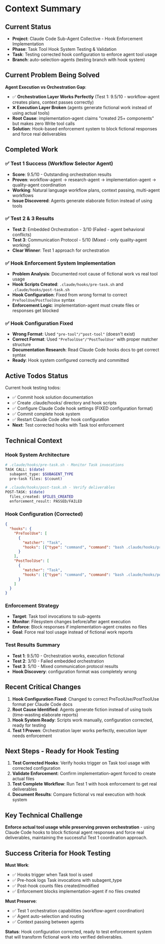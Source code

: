 # Context Summary

## Current Status
- **Project**: Claude Code Sub-Agent Collective - Hook Enforcement Implementation
- **Phase**: Task Tool Hook System Testing & Validation
- **Task**: Testing corrected hook configuration to enforce agent tool usage
- **Branch**: auto-selection-agents (testing branch with hook system)

## Current Problem Being Solved

**Agent Execution vs Orchestration Gap**:
- ✅ **Orchestration Layer Works Perfectly** (Test 1: 9.5/10 - workflow-agent creates plans, context passes correctly)
- ❌ **Execution Layer Broken** (agents generate fictional work instead of using actual tools)
- **Root Cause**: implementation-agent claims "created 25+ components" but makes zero Write tool calls
- **Solution**: Hook-based enforcement system to block fictional responses and force real deliverables

## Completed Work

### ✅ **Test 1 Success (Workflow Selector Agent)**
- **Score**: 9.5/10 - Outstanding orchestration results
- **Proven**: workflow-agent → research-agent → implementation-agent → quality-agent coordination
- **Working**: Natural language workflow plans, context passing, multi-agent workflows
- **Issue Discovered**: Agents generate elaborate fiction instead of using tools

### ✅ **Test 2 & 3 Results**
- **Test 2**: Embedded Orchestration - 3/10 (Failed - agent behavioral conflicts)
- **Test 3**: Communication Protocol - 5/10 (Mixed - only quality-agent working)
- **Clear Winner**: Test 1 approach for orchestration

### ✅ **Hook Enforcement System Implementation**
- **Problem Analysis**: Documented root cause of fictional work vs real tool usage
- **Hook Scripts Created**: `.claude/hooks/pre-task.sh` and `.claude/hooks/post-task.sh`
- **Hook Configuration**: Fixed from wrong format to correct `PreToolUse`/`PostToolUse` syntax
- **Enforcement Logic**: implementation-agent must create files or responses get blocked

### ✅ **Hook Configuration Fixed**
- **Wrong Format**: Used `"pre-tool"/"post-tool"` (doesn't exist)
- **Correct Format**: Used `"PreToolUse"/"PostToolUse"` with proper matcher structure
- **Documentation Research**: Read Claude Code hooks docs to get correct syntax
- **Ready**: Hook system configured correctly and committed

## Active Todos Status
Current hook testing todos:
- ✅ Commit hook solution documentation
- ✅ Create .claude/hooks/ directory and hook scripts  
- ✅ Configure Claude Code hook settings (FIXED configuration format)
- ✅ Commit complete hook system
- ✅ Restart Claude Code after hook configuration
- **Next**: Test corrected hooks with Task tool enforcement

## Technical Context

### **Hook System Architecture**
```bash
# .claude/hooks/pre-task.sh - Monitor Task invocations
TASK CALL: $(date)
  subagent_type: $SUBAGENT_TYPE
  pre-task files: $(count)

# .claude/hooks/post-task.sh - Verify deliverables  
POST-TASK: $(date)
  files_created: $FILES_CREATED
  enforcement_result: PASSED/FAILED
```

### **Hook Configuration (Corrected)**
```json
{
  "hooks": {
    "PreToolUse": [
      {
        "matcher": "Task",
        "hooks": [{"type": "command", "command": "bash .claude/hooks/pre-task.sh"}]
      }
    ],
    "PostToolUse": [
      {
        "matcher": "Task", 
        "hooks": [{"type": "command", "command": "bash .claude/hooks/post-task.sh"}]
      }
    ]
  }
}
```

### **Enforcement Strategy**
- **Target**: Task tool invocations to sub-agents
- **Monitor**: Filesystem changes before/after agent execution
- **Enforce**: Block responses if implementation-agent creates no files
- **Goal**: Force real tool usage instead of fictional work reports

### **Test Results Summary**
- **Test 1**: 9.5/10 - Orchestration works, execution fictional
- **Test 2**: 3/10 - Failed embedded orchestration
- **Test 3**: 5/10 - Mixed communication protocol results
- **Hook Discovery**: configuration format was completely wrong

## Recent Critical Changes
1. **Hook Configuration Fixed**: Changed to correct PreToolUse/PostToolUse format per Claude Code docs
2. **Root Cause Identified**: Agents generate fiction instead of using tools (time-wasting elaborate reports)
3. **Hook System Ready**: Scripts work manually, configuration corrected, ready for testing
4. **Test 1 Proven**: Orchestration layer works perfectly, execution layer needs enforcement

## Next Steps - Ready for Hook Testing
1. **Test Corrected Hooks**: Verify hooks trigger on Task tool usage with corrected configuration
2. **Validate Enforcement**: Confirm implementation-agent forced to create actual files
3. **Test Complete Workflow**: Run Test 1 with hook enforcement to get real deliverables
4. **Document Results**: Compare fictional vs real execution with hook system

## Key Technical Challenge
**Enforce actual tool usage while preserving proven orchestration** - using Claude Code hooks to block fictional agent responses and force real deliverables, maintaining the successful Test 1 coordination approach.

## Success Criteria for Hook Testing
**Must Work**:
- ✅ Hooks trigger when Task tool is used
- ✅ Pre-hook logs Task invocations with subagent_type
- ✅ Post-hook counts files created/modified
- ✅ Enforcement blocks implementation-agent if no files created

**Must Preserve**:
- ✅ Test 1 orchestration capabilities (workflow-agent coordination)
- ✅ Agent auto-selection and routing
- ✅ Context passing between agents

**Status**: Hook configuration corrected, ready to test enforcement system that will transform fictional work into verified deliverables.